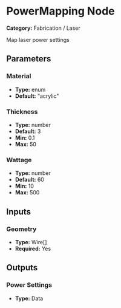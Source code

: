 
# PowerMapping Node

**Category:** Fabrication / Laser

Map laser power settings

## Parameters


### Material
- **Type:** enum
- **Default:** "acrylic"





### Thickness
- **Type:** number
- **Default:** 3
- **Min:** 0.1
- **Max:** 50



### Wattage
- **Type:** number
- **Default:** 60
- **Min:** 10
- **Max:** 500



## Inputs


### Geometry
- **Type:** Wire[]
- **Required:** Yes



## Outputs


### Power Settings
- **Type:** Data





